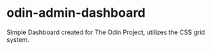 # odin-admin-dashboard
Simple Dashboard created for The Odin Project, utilizes the CSS grid system.
